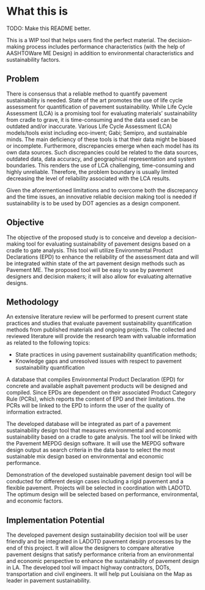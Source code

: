 # What this is

TODO: Make this README better.

This is a WIP tool that helps users find the perfect material. The
decision-making process includes performance characteristics (with
the help of AASHTOWare ME Design) in addition to environmental
characteristics and sustainability factors.

## Problem

There is consensus that a reliable method to quantify pavement
sustainability is needed.  State of the art promotes the use of life
cycle assessment for quantification of pavement sustainability.
While Life Cycle Assessment (LCA) is a promising tool for evaluating
materials’ sustainability from cradle to grave, it is time-consuming
and the data used can be outdated and/or inaccurate. Various Life
Cycle Assessment (LCA) models/tools exist including eco-invent;
Gabi; Semipro, and sustainable minds.  The main deficiency of these
tools is that their data might be biased or incomplete. Furthermore,
discrepancies emerge when each model has its own data sources. Such
discrepancies could be related to the data sources, outdated data,
data accuracy, and geographical representation and system
boundaries. This renders the use of LCA challenging, time-consuming
and highly unreliable. Therefore, the problem boundary is usually
limited decreasing the level of reliability associated with the LCA
results. 

Given the aforementioned limitations and to overcome both the
discrepancy and the time issues, an innovative reliable decision
making tool is needed if sustainability is to be used by DOT
agencies as a design component. 

## Objective

The objective of the proposed study is to conceive and develop a
decision-making tool for evaluating sustainability of pavement
designs based on a cradle to gate analysis. This tool will utilize
Environmental Product Declarations (EPD) to enhance the reliability
of the assessment data and will be integrated within state of the
art pavement design methods such as Pavement ME.  The proposed tool
will be easy to use by pavement designers and decision makers; it
will also allow for evaluating alternative designs. 

## Methodology

An extensive literature review will be performed to present current
state practices and studies that evaluate pavement sustainability
quantification methods from published materials and ongoing
projects. The collected and reviewed literature will provide the
research team with valuable information as related to the following
topics:

- State practices in using pavement sustainability quantification
  methods;
- Knowledge gaps and unresolved issues with respect to pavement
  sustainability quantification

A database that compiles Environmental Product Declaration (EPD) for
concrete and available asphalt pavement products will be designed
and compiled. Since EPDs are dependent on their associated Product
Category Rule (PCRs), which reports the content of EPD and their
limitations.  the PCRs will be linked to the EPD to inform the user
of the quality of information extracted.

The developed database will be integrated as part of a pavement
sustainability design tool that measures environmental and economic
sustainability based on a cradle to gate analysis.  The tool will be
linked with the Pavement MEPDG design software. It will use the
MEPDG software design output as search criteria in the data base to
select the most sustainable mix design based on environmental and
economic performance.

Demonstration of the developed sustainable pavement design tool will
be conducted for different design cases including a rigid pavement
and a flexible pavement.  Projects will be selected in coordination
with LADOTD. The optimum design will be selected based on
performance, environmental, and economic factors.

## Implementation Potential

The developed pavement design sustainability decision tool will be
user friendly and be integrated in LADOTD pavement design processes
by the end of this project.  It will allow the designers to compare
alterative pavement designs that satisfy performance criteria from
an environmental and economic perspective to enhance the
sustainability of pavement design in LA.  The developed tool will
impact highway contractors, DOTs, transportation and civil
engineers.  It will help put Louisiana on the Map as leader in
pavement sustainability.
